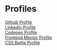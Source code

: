 # Profiles
[Github Profile]( https://github.com/abanoubsamir-28 "Heading link")
</br>
[LinkedIn Profile]( https://www.linkedin.com/in/abanoubsamir98/ "Heading link")
</br>
[Codepen Profile]( https://codepen.io/abanoubsamir-28 "Heading link")
</br>
[Frontend Mentor Profile]( https://www.frontendmentor.io/profile/abanoubsamir-28 "Heading link")
</br>
[CSS Battle Profile]( https://cssbattle.dev/player/abanoubsamir28 "Heading link")

